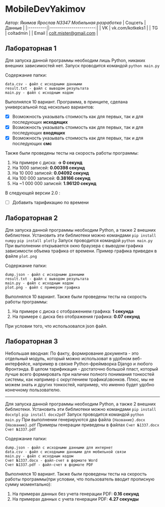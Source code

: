 # MobileDevYakimov

_Автор: Якимов Ярослав N3347 Мобильная разработка_
| Соцсеть | Данные |
|:---------:|:-----------------------:|
| VK | vk.com/kotkeks1 |
| TG | coltadmin |
| Email | colt.mister@gmail.com |

## Лабораторная 1

Для запуска данной программы необходим лишь Python, никаких внешних зависимостей нет.
Запуск проводится командой `python main.py`

Содержание папки:

```
data.csv - файл с исходными данными
result.txt - файл с выводом результата
main.py - файл с исходным кодом
```

Выполнялся 10 вариант. Программа, в принципе, сделана универсальной под несколько вариантов:

- [x] Возможность указывать стоимость как для первых, так и для последующих **исходящих**
- [x] Возможность указывать стоимость как для первых, так и для последующих **входящих**
- [x] Возможность указывать стоимость как для первых, так и для последующих **смс**

Также были проведены тесты на скорость работы программы:

1. На примере с диска: **-> 0 секунд**
2. На 1000 записей: **0.00398 секунд**
3. На 10 000 записей: **0.04092 секунд**
4. На 100 000 записей: **0.38166 секунд**
5. На ~1 000 000 записей: **1.96120 секунд**

В следующей версии 2.0 :

- [ ] Добавить тарификацию по времени

## Лабораторная 2

Для запуска данной программы необходим Python, а также 2 внешних библиотеки.
Установить эти библиотеки можно командами
`pip install numpy`
`pip install plotly`
Запуск проводится командой `python main.py`
При выполнении открывается окно браузера с выводом графика зависимости объема трафика от времени.
Пример графика приведен в файле `plot.png`

Содержание папки:

```
dump.json - файл с исходными данными
result.txt - файл с выводом результата
main.py - файл с исходным кодом
plot.png - файл с примером графика
```

Выполнялся 10 вариант.
Также были проведены тесты на скорость работы программы:

1. На примере с диска с отображением графика: **1 секунда**
2. На примере с диска без отображения графика: **0.07 секунд**

При условии того, что использовался json файл.

## Лабораторная 3

Небольшая вводная:
По факту, формирование документа - это отдельный модуль, который можно использоват в удобном веб-интерфейсе, например в связке Python-фреймворка Django и любого Фронтэнда.
В целом тарификация - достаточно большой пласт, который лучше всего формировать при наличии полного понимания тонкостей системы, как например с округлением трафика\звонков. Плюс, мы не можем знать и других тонкостей, например, что именно будет удобно конечному пользователю.

---

Для запуска данной программы необходим Python, а также 2 внешних библиотеки.
Установить эти библиотеки можно командами
`pip install docxtpl`
`pip install docx2pdf`
Запуск проводится командой `python main.py`
При выполнении генерируются два файла
`{Название}.docx`
`{Название}.pdf`
Примеры генерации приведены в файлах
`Счет №1337.docx`
`Счет №1337.pdf`

Содержание папки:

```
dump.json - файл с исходными данными для интернет
data.csv - файл с исходными данными для мобильной связи
main.py - файл с исходным кодом
Счет №1337.docx - файл-счет в формате Word
Счет №1337.pdf - файл-счет в формате PDF
```

Выполнялся 10 вариант.
Также были проведены тесты на скорость работы программы(при условии, что пользователь вводит прописную сумму моментально):

1. На примерах данных без учета генерации PDF: **0.16 секунд**
2. На примерах данных c учета генерации PDF: **4.27 секунды**
